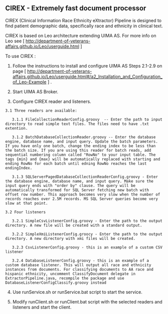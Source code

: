 ## CIREX - Extremely fast document processor

CIREX (Clinical Information Race Ethnicity eXtractor) Pipeline is designed to find patient demographic data, specifically race and ethnicity in clinical text.

CIREX is based on Leo architecture extending UIMA AS.  For more info on Leo see [ http://department-of-veterans-affairs.github.io/Leo/userguide.html ]

To use CIREX :

  1.  Follow the instructions to install and configure UIMA AS Steps 2.1-2.9 on page [ http://department-of-veterans-affairs.github.io/Leo/userguide.html#/a2_Installation_and_Configuration_of_Leo-Example ] .  
  
  2. Start UIMA AS Broker.
     
  3. Configure CIREX reader and listeners.
    
    3.1 Three readers are available:
     
       3.1.1 FileCollectionReaderConfig.groovy  -- Enter the path to input directory to read simple text files. The files need to have .txt extention. 
      
       3.1.2 BatchDatabaseCollectionReader.groovy -- Enter the database engine, database name, and input query. Update the batch parameters. If you have only one batch, change the ending index to be less than the batch size. If you are using this reader for batch reads, add sequential numbering column called "RowNo" to your input table. The tags {min} and {max} will be automatically replaced with starting and ending RowNo for each batch until edning RowNo reaches the last endingIndex.
       
       3.1.3 SQLServerPagedDatabaseCollectionReaderConfig.groovy - Enter the database engine, database name, and input query. Make sure the input query ends with "order by" clause. The query will be automatically transformed for SQL Server fetching new batch with offset row number. This approach becomes very slow when the number of records reaches over 2.5M records. MS SQL Server queries become very slow at that point.
      
    3.2 Four listeners
    
       3.2.1 SimpleCsvListenerConfig.groovy - Enter the path to the output directory. A new file will be created with a standard output.
      
       3.2.2 SimpleXmiListenerConfig.groocy - Enter the path to the output directory. A new directory with xmi files will be created.
      
       3.2.3 CsvListenerConfig.groovy - this is an example of a custom CSV listener
      
       3.2.4 DatabaseListenerConfig.groovy - this is an example of a custom database listener. This will output all race and ethnicity instances from documents. For classifying documents to AA race and hispanic ethnicity, uncomment ClassifyDocument delegate in ExtractorPipeline.java, recompile the package and use DatabaseListenerConfigClassify.groovy instead
      
      
  4. Use runService.sh or runService.bat script to start the service.
  
  5. Modify runClient.sh or runClient.bat script with  the selected readers and listeners and start the client.
  
  
      
  
